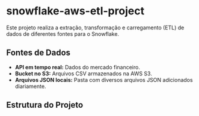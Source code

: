 # snowflake-aws-etl-project

Este projeto realiza a extração, transformação e carregamento (ETL) de dados de diferentes fontes para o Snowflake.

## Fontes de Dados

- **API em tempo real:** Dados do mercado financeiro.
- **Bucket no S3:** Arquivos CSV armazenados na AWS S3.
- **Arquivos JSON locais:** Pasta com diversos arquivos JSON adicionados diariamente.

## Estrutura do Projeto


